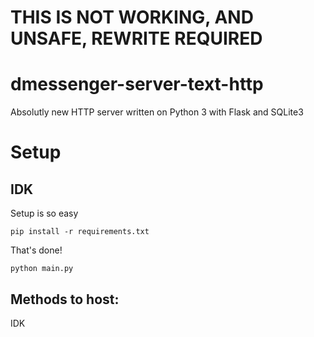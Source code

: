 # THIS IS NOT WORKING, AND UNSAFE, REWRITE REQUIRED
# dmessenger-server-text-http
Absolutly new HTTP server written on Python 3 with Flask and SQLite3

# Setup
## IDK
Setup is so easy

``pip install -r requirements.txt``

That's done!

``python main.py``

## Methods to host:
IDK